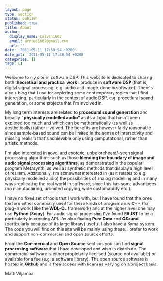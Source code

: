 ```yaml
---
layout: page
type: section
status: publish
published: true
title: About
author:
  display_name: Calvin1602
  email: arnaud1602@gmail.com
  url: ''
date: '2011-05-11 17:38:54 +0200'
date_gmt: '2011-05-11 17:38:54 +0200'
categories: []
tags: []
---
```



<p>Welcome to my site of software DSP. This website is dedicated to sharing both <b>theoretical and practical work</b> I produce in <b>software DSP</b> (that is, digital signal processing, e.g. audio and image, done in software). There's also a blog that I use for exploring some contemporary topics that I find interesting, particularly in the context of audio DSP, e.g. procedural sound generation, or some projects that I'm involved in.</p>

<p>My long term interests are related to <b>procedural sound generation</b> and broadly <b>"physically modelled audio"</b> as its a topic that hasn't been explored too much and which can be mathematically (as well as aesthetically) rather involved. The benefits are however fairly reasonable since sample-based sound can be limited in the sense of interactivity and missing realism that's achievable only using computational, rather than artistic methods. <!-- As it has been demonstrated e.g. by these two projects: --></p>

<p>I'm also interested in novel and esoteric, unbeforeheard/-seen signal processing algorithms such as those <b>blending the boundary of image and audio signal processing algorithms</b>, as demonstrated in the popular program Metasynth, as well as synthetic methods that display a high level of realism. Additionally, I'm somewhat interested in (as it relates to e.g. physically modelled audio) the possibilities of analog modelling and in many ways replicating the real world in software, since this has some advantages (no manufacturing, unlimited copying, wide customability etc.).</p>

<p> I have no fixed set of tools that I work with, but I have found that the ones that are either commonly used for these kinds of programs are <b>C++</b> (for plug-in work I like the <b>WDL-OL</b> framework) and at the higher level one may use <b>Python</b> (<b>Scipy</b>). For audio signal processing I've found <b>FAUST</b> to be a particularly interesting API. I'm also finding <b>Pure Data</b> and <b>CSound</b> (particularly because of its large library) useful. I also have a Kyma system. The code you will find on this site will be mainly using these. I prefer to work and support non-commercial and open source efforts.</p>

<p> From the <b>Commercial</b> and <b>Open Source</b> sections you can find <b>signal processing software</b> that I have developed and wish to distribute. The commercial software is either propietarily licensed (source not available) or available for a fee (e.g. a software library). The open source software is hosted in <b>Github</b> and is free access with licenses varying on a project basis.
</p>

<p>Matti Viljamaa</p>

